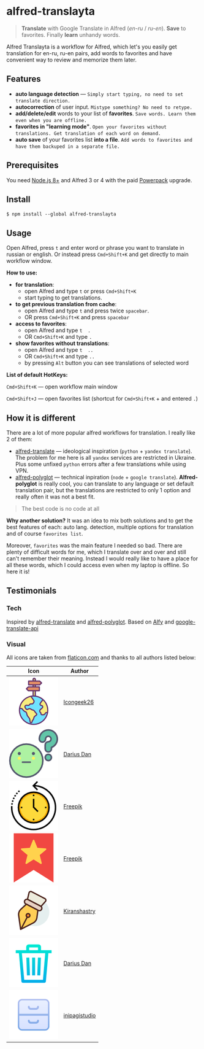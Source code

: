 # alfred-translayta

> **Translate** with Google Translate in Alfred (*en-ru* / *ru-en*). **Save** to favorites. Finally **learn** unhandy words.

Alfred Translayta is a workflow for Alfred, which let's you easily get translation for en-ru, ru-en pairs, add words to favorites and have convenient way to review and memorize them later.

## Features
* **auto language detection** — `Simply start typing, no need to set translate direction.`
* **autocorrection** of user input. `Mistype something? No need to retype.`
* **add/delete/edit** words to your list of **favorites**. `Save words. Learn them even when you are offline.`
* **favorites in "learning mode"**. `Open your favorites without translations. Get translation of each word on demand.`
* **auto save** of your  favorites list **into a file**. `Add words to favorites and have them backuped in a separate file.`

## Prerequisites
You need [Node.js 8+](https://nodejs.org) and Alfred 3 or 4 with the paid [Powerpack](https://www.alfredapp.com/powerpack/) upgrade.

## Install
```
$ npm install --global alfred-translayta
```

## Usage
Open Alfred, press `t` and enter word or phrase you want to translate in russian or english.
Or instead press `Cmd+Shift+K` and get directly to main workflow window.

**How to use:**
* **for translation**: 
  - open Alfred and type `t` or press `Cmd+Shift+K`
  - start typing to get translations.
* **to get previous translation from cache**: 
  - open Alfred and type `t` and press twice `spacebar`. 
  - OR press `Cmd+Shift+K` and press `spacebar`
* **access to favorites**: 
  - open Alfred and type `t  .` 
  - OR `Cmd+Shift+K` and type `.`
* **show favorites without translations**: 
  - open Alfred and type `t  ..` 
  - OR `Cmd+Shift+K` and type `..`
  - by pressing `Alt` button you can see translations of selected word

**List of default HotKeys:**

`Cmd+Shift+K` — open workflow main window

`Cmd+Shift+J` — open favorites list (shortcut for `Cmd+Shift+K` + and entered `.`)


## How it is different
There are a lot of more popular alfred workflows for translation.
I really like 2 of them:
* [alfred-translate](https://github.com/podgorniy/alfred-translate) — ideological inspiration (`python` + `yandex translate`). The problem for me here is all `yandex` services are restricted in Ukraine. Plus some unfixed `python` errors after a few translations while using VPN.
* [alfred-polyglot](https://github.com/nikersify/alfred-polyglot) — technical inpiration (`node` + `google translate`). **Alfred-polyglot** is really cool, you can translate to any language or set default translation pair, but the translations are restricted to only 1 option and really often it was not a best fit.

> The best code is no code at all

**Why another solution?** It was an idea to mix both solutions and to get the best features of each: auto lang. detection, multiple options for translation and of course `favorites list`.

Moreover, `favorites` was the main feature I needed so bad. There are plenty of difficult words for me, which I translate over and over and still can't remember their meaning. Instead I would really like to have a place for all these words, which I could access even when my laptop is offline. So here it is!

## Testimonials

### Tech
Inspired by [alfred-translate](https://github.com/podgorniy/alfred-translate) and [alfred-polyglot](https://github.com/nikersify/alfred-polyglot).
Based on [Alfy](https://github.com/sindresorhus/alfy) and [google-translate-api](https://github.com/vitalets/google-translate-api) 

### Visual
All icons are taken from [flaticon.com](https://www.flaticon.com/) and thanks to all authors listed below:

Icon | Author
-----| -----
![globe](/icons/globe.png) | [Icongeek26](https://www.flaticon.com/authors/icongeek26)
![question](/icons/question.png) | [Darius Dan](https://www.flaticon.com/authors/darius-dan)
![history](/icons/history.png) | [Freepik](https://www.flaticon.com/authors/freepik)
![bookmark](/icons/bookmark.png) | [Freepik](https://www.flaticon.com/authors/freepik)
![edit](/icons/edit.png) | [Kiranshastry](https://www.flaticon.com/authors/kiranshastry)
![remove](/icons/remove.png) | [Darius Dan](https://www.flaticon.com/authors/darius-dan)
![save-changes](/icons/save-changes.png) | [inipagistudio](https://www.flaticon.com/authors/inipagistudio)
